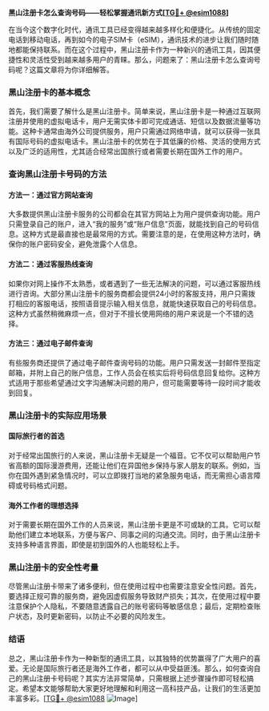 **黑山注册卡怎么查询号码——轻松掌握通讯新方式[[TG💪+ @esim1088](https://t.me/s/esim1088)]**

在当今这个数字化时代，通讯工具已经变得越来越多样化和便捷化。从传统的固定电话到移动电话，再到如今的电子SIM卡（eSIM），通讯技术的进步让我们随时随地都能保持联系。而在这个过程中，黑山注册卡作为一种新兴的通讯工具，因其便捷性和灵活性受到越来越多用户的青睐。那么，问题来了：黑山注册卡怎么查询号码呢？这篇文章将为你详细解答。

### 黑山注册卡的基本概念

首先，我们需要了解什么是黑山注册卡。简单来说，黑山注册卡是一种通过互联网注册并使用的虚拟电话卡，用户无需实体卡即可完成通话、短信以及数据流量等功能。这种卡通常由海外公司提供服务，用户只需通过网络申请，就可以获得一张具有国际号码的虚拟电话卡。黑山注册卡的优势在于其低廉的价格、灵活的使用方式以及广泛的适用性，尤其适合经常出国旅行或者需要长期在国外工作的用户。

### 查询黑山注册卡号码的方法

#### 方法一：通过官方网站查询

大多数提供黑山注册卡服务的公司都会在其官方网站上为用户提供查询功能。用户只需登录自己的账户，进入“我的服务”或“账户信息”页面，就能找到自己的号码信息。这种方式是最直接也是最常用的方式。需要注意的是，在使用这种方法时，确保你的账户密码安全，避免泄露个人信息。

#### 方法二：通过客服热线查询

如果你对网上操作不太熟悉，或者遇到了一些无法解决的问题，可以通过客服热线进行咨询。大部分黑山注册卡的服务商都会提供24小时的客服支持，用户只需拨打相应的客服电话，按照语音提示输入相关信息，就能快速获取自己的号码信息。这种方式虽然稍微麻烦一点，但对于不擅长使用网络的用户来说是一个不错的选择。

#### 方法三：通过电子邮件查询

有些服务商还提供了通过电子邮件查询号码的功能。用户只需发送一封邮件至指定邮箱，并附上自己的账户信息，工作人员会在核实后将号码信息回复给你。这种方式适用于那些希望通过文字沟通解决问题的用户，但可能需要等待一段时间才能收到回复。

### 黑山注册卡的实际应用场景

#### 国际旅行者的首选

对于经常出国旅行的人来说，黑山注册卡无疑是一个福音。它不仅可以帮助用户节省高额的国际漫游费用，还能让他们在异国他乡保持与家人朋友的联系。例如，当你在国外遇到紧急情况时，可以立即拨打当地的紧急服务电话，而无需担心语言障碍或号码格式问题。

#### 海外工作者的理想选择

对于需要长期在国外工作的人员来说，黑山注册卡更是不可或缺的工具。它可以帮助他们建立本地联系，方便与客户、同事之间的沟通交流。同时，由于黑山注册卡支持多种语言界面，即使是初到国外的人也能轻松上手。

### 黑山注册卡的安全性考量

尽管黑山注册卡带来了诸多便利，但在使用过程中也需要注意安全性问题。首先，要选择正规可靠的服务商，避免因虚假服务导致财产损失；其次，在使用过程中要注意保护个人隐私，不要随意透露自己的账号密码等敏感信息；最后，定期检查账户状态，及时更新密码，以防止不必要的风险发生。

### 结语

总之，黑山注册卡作为一种新型的通讯工具，以其独特的优势赢得了广大用户的喜爱。无论是国际旅行者还是海外工作者，都可以从中受益匪浅。那么，如何查询自己的黑山注册卡号码呢？其实方法非常简单，只需根据上述步骤操作即可轻松搞定。希望本文能够帮助大家更好地理解和利用这一高科技产品，让我们的生活更加丰富多彩。[[TG💪+ @esim1088](https://t.me/s/esim1088) ![Image](https://i.postimg.cc/4NQfJmqS/Snipaste-2025-05-13-00-14-12.png)]